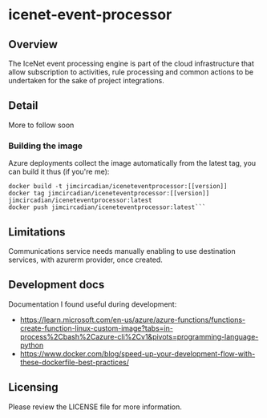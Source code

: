 # icenet-event-processor

## Overview

The IceNet event processing engine is part of the cloud infrastructure that allow subscription to activities, rule processing and common actions to be undertaken for the sake of project integrations.

## Detail

More to follow soon

### Building the image

Azure deployments collect the image automatically from the latest tag, you can build it thus (if you're me):

```
docker build -t jimcircadian/iceneteventprocessor:[[version]]
docker tag jimcircadian/iceneteventprocessor:[[version]] jimcircadian/iceneteventprocessor:latest
docker push jimcircadian/iceneteventprocessor:latest```
```


## Limitations

Communications service needs manually enabling to use destination services, with azurerm provider, once created.

## Development docs

Documentation I found useful during development: 

* https://learn.microsoft.com/en-us/azure/azure-functions/functions-create-function-linux-custom-image?tabs=in-process%2Cbash%2Cazure-cli%2Cv1&pivots=programming-language-python
* https://www.docker.com/blog/speed-up-your-development-flow-with-these-dockerfile-best-practices/

## Licensing

Please review the LICENSE file for more information.

